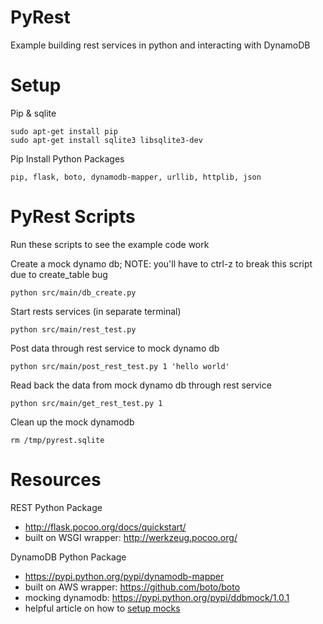 PyRest
======

Example building rest services in python and interacting with DynamoDB 

Setup
=====

Pip & sqlite

    sudo apt-get install pip    
    sudo apt-get install sqlite3 libsqlite3-dev

Pip Install Python Packages

    pip, flask, boto, dynamodb-mapper, urllib, httplib, json


PyRest Scripts
==============
Run these scripts to see the example code work

Create a mock dynamo db; NOTE: you'll have to ctrl-z to break this script due to create_table bug

    python src/main/db_create.py

Start rests services (in separate terminal)

    python src/main/rest_test.py

Post data through rest service to mock dynamo db

    python src/main/post_rest_test.py 1 'hello world'

Read back the data from mock dynamo db through rest service

    python src/main/get_rest_test.py 1

Clean up the mock dynamodb

    rm /tmp/pyrest.sqlite

Resources
==============

REST Python Package
* http://flask.pocoo.org/docs/quickstart/
* built on WSGI wrapper: http://werkzeug.pocoo.org/

DynamoDB Python Package
* https://pypi.python.org/pypi/dynamodb-mapper
* built on AWS wrapper: https://github.com/boto/boto
* mocking dynamodb: https://pypi.python.org/pypi/ddbmock/1.0.1
 * helpful article on how to [setup mocks](http://stackoverflow.com/questions/14617160/how-to-use-ddbmock-with-dynamodb-mapper)
